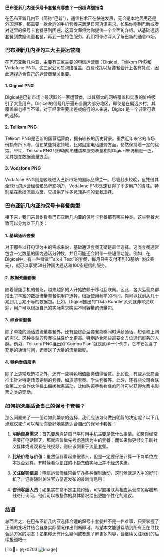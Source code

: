 **巴布亚新几内亚保号卡套餐有哪些？一份超详细指南**

在巴布亚新几内亚（简称“巴新”），通信技术正在快速发展，无论是本地居民还是外国游客，都需要一款合适的手机套餐来满足日常通讯需求。如果你刚到巴新或者对这里的保号卡套餐感到困惑，这篇文章将为你提供一个全面的介绍。从基础通话套餐到数据流量套餐，再到一些特色服务，我们将带你深入了解巴新的通信市场。

### 巴布亚新几内亚的三大主要运营商

在巴布亚新几内亚，主要有三家主要的电信运营商：Digicel、Telikom PNG和Vodafone PNG。这三家公司在网络覆盖、资费政策以及套餐设计上各有特点，因此选择适合自己的运营商至关重要。

#### 1. Digicel PNG
Digicel是巴新市场上最活跃的一家运营商，以其强大的网络覆盖和实惠的价格吸引了大量用户。Digicel的信号几乎遍布全国大部分地区，即使是在偏远乡村，其覆盖率也相当不错。对于经常需要出差或旅行的人来说，Digicel是一个非常可靠的选择。

#### 2. Telikom PNG
Telikom PNG是巴新的国营运营商，拥有较长的历史背景。虽然近年来它的市场份额有所下降，但在某些特定领域，比如固定电话服务方面，仍然保持着一定的优势。不过，Telikom PNG的移动网络速度和服务质量相对Digicel来说稍逊一色，尤其是在数据流量方面。

#### 3. Vodafone PNG
Vodafone PNG则是较晚进入巴新市场的国际品牌之一。尽管起步较晚，但凭借其全球化的运营经验和品牌影响力，Vodafone PNG迅速获得了不少用户的青睐。特别是在数据流量方面，它提供了许多灵活多样的套餐选择。

### 巴布亚新几内亚的保号卡套餐类型

接下来，我们来具体看看巴布亚新几内亚的保号卡套餐都有哪些种类。这些套餐大致可以分为以下几类：

#### 1. 基础通话套餐
对于那些以打电话为主的需求来说，基础通话套餐无疑是最佳选择。这类套餐通常包含一定数量的国内通话分钟数，并且可能还会附带一些短信功能。例如，在Digicel中，有一种叫做“Talk & Text”的套餐，每月只需支付不到10基纳（约2美元），就可以享受50分钟国内通话和100条短信的服务。

#### 2. 数据流量套餐
随着智能手机的普及，越来越多的人开始依赖于移动互联网。因此，各大运营商都推出了丰富的数据流量套餐供用户选择。根据使用频率的不同，你可以找到从几十兆到几百兆不等的数据包。比如，Digicel推出的“Data Bundle”系列就非常受欢迎，用户可以根据自己的实际需求购买不同容量的流量包。

#### 3. 综合型套餐
除了单独的通话或流量套餐外，还有些综合型套餐能够同时满足通话、短信和上网的需求。这种类型的套餐往往性价比更高，特别适合那些需要全方位通讯服务的人群。例如，Telikom PNG推出的“Combo Plan”就是这样一个例子，它不仅包含了充足的通话时间，还赠送了大量的流量额度。

#### 4. 特色增值服务
除了上述常规选项之外，还有一些特色增值服务值得留意。比如说，有些运营商会推出针对特定场景定制的套餐，如旅游套餐、学生套餐等。此外，还有些公司会联合第三方合作伙伴推出捆绑优惠活动，比如购买手机套餐的同时可以获得免费电影票之类的奖励。

### 如何挑选最适合自己的保号卡套餐？

那么问题来了——面对如此繁杂的选择，我们应该如何做出明智的决定呢？以下几点建议或许可以帮助你更好地挑选适合自己的保号卡套餐：

1. **明确自身需求**：首先要想清楚自己平时用手机主要是做什么事情。如果你经常需要打电话聊天，那就应该优先考虑通话为主的套餐；而如果你更倾向于刷社交媒体或者观看在线视频，则应该侧重于流量套餐。

2. **比较价格与价值**：虽然低价看起来很诱人，但是一定要仔细计算一下每单位成本是否划算。有时候看似便宜的小额充值实际上并不经济实惠。

3. **关注促销信息**：电信运营商经常会举办各种促销活动，这时候就是入手的好时机了。记得随时关注官方渠道发布的最新消息哦！

4. **咨询客服人员**：如果实在拿不定主意的话，可以直接联系相应运营商的客服热线进行询问。他们可以根据你的具体情况给出更加个性化的建议。

### 结语

总而言之，在巴布亚新几内亚选择合适的保号卡套餐并不是一件难事，只要掌握了正确的技巧并结合自身实际情况作出判断即可。希望本文能够帮助到所有正在寻找合适方案的朋友！如果你还有什么疑问或者想了解更多内容，请继续关注我们的后续报道吧～

[TG💪+ @jx0703 ![Image](https://github.com/user-attachments/assets/dbca1d08-cadb-493c-b0ec-ad6f7a83f270)]